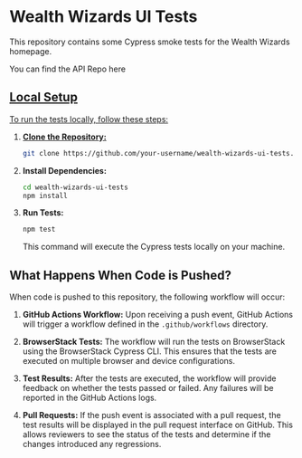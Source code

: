 # Wealth Wizards UI Tests

This repository contains some Cypress smoke tests for the Wealth Wizards homepage. 

You can find the API Repo here <a href="https://github.com/jackt24/wealth-wizards-api-test">

## Local Setup

To run the tests locally, follow these steps:

1. **Clone the Repository:**
   ```bash
   git clone https://github.com/your-username/wealth-wizards-ui-tests.git
   ```

2. **Install Dependencies:**
   ```bash
   cd wealth-wizards-ui-tests
   npm install
   ```

3. **Run Tests:**
   ```bash
   npm test
   ```

   This command will execute the Cypress tests locally on your machine.

## What Happens When Code is Pushed?

When code is pushed to this repository, the following workflow will occur:

1. **GitHub Actions Workflow:** Upon receiving a push event, GitHub Actions will trigger a workflow defined in the `.github/workflows` directory.

2. **BrowserStack Tests:** The workflow will run the tests on BrowserStack using the BrowserStack Cypress CLI. This ensures that the tests are executed on multiple browser and device configurations.

3. **Test Results:** After the tests are executed, the workflow will provide feedback on whether the tests passed or failed. Any failures will be reported in the GitHub Actions logs.

4. **Pull Requests:** If the push event is associated with a pull request, the test results will be displayed in the pull request interface on GitHub. This allows reviewers to see the status of the tests and determine if the changes introduced any regressions.
